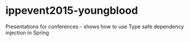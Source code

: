 ippevent2015-youngblood
=======================

Presentations for conferences - shows how to use Type safe dependency injection in Spring
